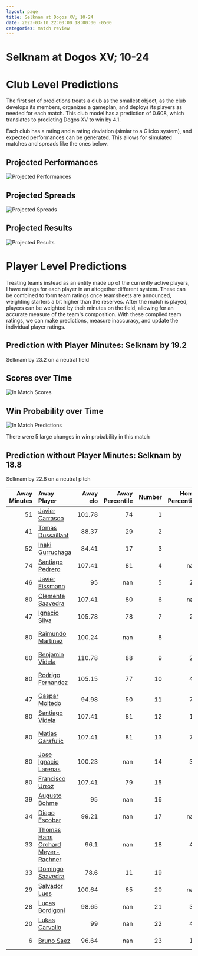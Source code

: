 ```yaml
---  
layout: page  
title: Selknam at Dogos XV; 10-24  
date: 2023-03-10 22:00:00 18:00:00 -0500  
categories: match review  
---
```

# Selknam at Dogos XV; 10-24

# Club Level Predictions


The first set of predictions treats a club as the smallest object, as the club develops its members, organizes a gameplan, and deploys its players as needed for each match. This club model has a prediction of 0.608, which translates to predicting Dogos XV to win by 4.1.

Each club has a rating and a rating deviation (simiar to a Glicko system), and expected performances can be generated. This allows for simulated matches and spreads like the ones below.
## Projected Performances


![Projected Performances](plots/performances_2023-03-10-DogosXV-Selknam.png)
## Projected Spreads


![Projected Spreads](plots/spreads_2023-03-10-DogosXV-Selknam.png)
## Projected Results


![Projected Results](plots/resultbar_2023-03-10-DogosXV-Selknam.png)
# Player Level Predictions


Treating teams instead as an entity made up of the currently active players, I have ratings for each player in an altogether different system. These can be combined to form team ratings once teamsheets are announced, weighting starters a bit higher than the reserves. After the match is played, players can be weighted by their minutes on the field, allowing for an accurate measure of the team's composition. With these compiled team ratings, we can make predictions, measure inaccuracy, and update the individual player ratings.
## Prediction with Player Minutes: Selknam by 19.2


Selknam by 23.2 on a neutral field
## Scores over Time


![In Match Scores](plots/recap_scores_2023-03-10-DogosXV-Selknam.png)
## Win Probability over Time


![In Match Predictions](plots/recap_prob_2023-03-10-DogosXV-Selknam.png)

There were 5 large changes in win probability in this match
## Prediction without Player Minutes: Selknam by 18.8


Selknam by 22.8 on a neutral pitch



|   Away Minutes | Away Player                                                                                     |   Away elo |   Away Percentile |   Number |   Home Percentile |   Home elo | Home Player                                                                      |   Home Minutes |
|---------------:|:------------------------------------------------------------------------------------------------|-----------:|------------------:|---------:|------------------:|-----------:|:---------------------------------------------------------------------------------|---------------:|
|             51 | [Javier Carrasco](..//playerfiles//JavierCarrasco_cleaned.md)                                   |     101.78 |                74 |        1 |                 9 |      78.19 | [Santiago Pulella](..//playerfiles//SantiagoPulella_cleaned.md)                  |             72 |
|             41 | [Tomas Dussaillant](..//playerfiles//TomasDussaillant_cleaned.md)                               |      88.37 |                29 |        2 |                 9 |      74.35 | [Boris Wenger](..//playerfiles//BorisWenger_cleaned.md)                          |             71 |
|             52 | [Inaki Gurruchaga](..//playerfiles//InakiGurruchaga_cleaned.md)                                 |      84.41 |                17 |        3 |                 7 |      72.01 | [Octavio Filippa](..//playerfiles//OctavioFilippa_cleaned.md)                    |             58 |
|             74 | [Santiago Pedrero](..//playerfiles//SantiagoPedrero_cleaned.md)                                 |     107.41 |                81 |        4 |               nan |      95    | [Lautaro Simes](..//playerfiles//LautaroSimes_cleaned.md)                        |             46 |
|             46 | [Javier Eissmann](..//playerfiles//JavierEissmann_cleaned.md)                                   |      95    |               nan |        5 |                28 |      88.62 | [Franco Molina](..//playerfiles//FrancoMolina_cleaned.md)                        |             80 |
|             80 | [Clemente Saavedra](..//playerfiles//ClementeSaavedra_cleaned.md)                               |     107.41 |                80 |        6 |               nan |      91.55 | [Manuel Todaro](..//playerfiles//ManuelTodaro_cleaned.md)                        |             59 |
|             47 | [Ignacio Silva](..//playerfiles//IgnacioSilva_cleaned.md)                                       |     105.78 |                78 |        7 |                24 |      86.62 | [Efrain Elias](..//playerfiles//EfrainElias_cleaned.md)                          |             80 |
|             80 | [Raimundo Martinez](..//playerfiles//RaimundoMartinez_cleaned.md)                               |     100.24 |               nan |        8 |                 4 |      71.91 | [Ignacio Jose Gandini](..//playerfiles//IgnacioJoseGandini_cleaned.md)           |             80 |
|             60 | [Benjamin Videla](..//playerfiles//BenjaminVidela_cleaned.md)                                   |     110.78 |                88 |        9 |                29 |      87.8  | [Agustin Moyano](..//playerfiles//AgustinMoyano_cleaned.md)                      |             76 |
|             80 | [Rodrigo Fernandez](..//playerfiles//RodrigoFernandez_cleaned.md)                               |     105.15 |                77 |       10 |                45 |      93.57 | [Julian Ignacio Hernandez](..//playerfiles//JulianIgnacioHernandez_cleaned.md)   |             80 |
|             47 | [Gaspar Moltedo](..//playerfiles//GasparMoltedo_cleaned.md)                                     |      94.98 |                50 |       11 |                76 |     104.36 | [Ernesto Giudice](..//playerfiles//ErnestoGiudice_cleaned.md)                    |             80 |
|             80 | [Santiago Videla](..//playerfiles//SantiagoVidela_cleaned.md)                                   |     107.41 |                81 |       12 |                11 |      79.24 | [Leonardo Gea Salim](..//playerfiles//LeonardoGeaSalim_cleaned.md)               |             64 |
|             80 | [Matias Garafulic](..//playerfiles//MatiasGarafulic_cleaned.md)                                 |     107.41 |                81 |       13 |                70 |     101.72 | [Faustino Sánchez Valarolo](..//playerfiles//FaustinoSánchezValarolo_cleaned.md) |             80 |
|             80 | [Jose Ignacio Larenas](..//playerfiles//JoseIgnacioLarenas_cleaned.md)                          |     100.23 |               nan |       14 |                35 |      88.62 | [Mateo Soler](..//playerfiles//MateoSoler_cleaned.md)                            |             80 |
|             80 | [Francisco Urroz](..//playerfiles//FranciscoUrroz_cleaned.md)                                   |     107.41 |                79 |       15 |                 9 |      71.94 | [Franco Giudice](..//playerfiles//FrancoGiudice_cleaned.md)                      |             55 |
|             39 | [Augusto Bohme](..//playerfiles//AugustoBohme_cleaned.md)                                       |      95    |               nan |       16 |                 3 |      61.19 | [Gregorio Hernandez](..//playerfiles//GregorioHernandez_cleaned.md)              |             34 |
|             34 | [Diego Escobar](..//playerfiles//DiegoEscobar_cleaned.md)                                       |      99.21 |               nan |       17 |               nan |      96.75 | [Juan Baronio](..//playerfiles//JuanBaronio_cleaned.md)                          |             25 |
|             33 | [Thomas Hans Orchard Meyer-Rachner](..//playerfiles//ThomasHansOrchardMeyer-Rachner_cleaned.md) |      96.1  |               nan |       18 |                44 |      93.21 | [Ramiro Valdes Iribarren](..//playerfiles//RamiroValdesIribarren_cleaned.md)     |             22 |
|             33 | [Domingo Saavedra](..//playerfiles//DomingoSaavedra_cleaned.md)                                 |      78.6  |                11 |       19 |                 7 |      76.23 | [Aitor Bildosola](..//playerfiles//AitorBildosola_cleaned.md)                    |             21 |
|             29 | [Salvador Lues](..//playerfiles//SalvadorLues_cleaned.md)                                       |     100.64 |                65 |       20 |               nan |      95    | [Felipe Mallia](..//playerfiles//FelipeMallia_cleaned.md)                        |             16 |
|             28 | [Lucas Bordigoni](..//playerfiles//LucasBordigoni_cleaned.md)                                   |      98.65 |               nan |       21 |                33 |      90.09 | [Roman Pretz](..//playerfiles//RomanPretz_cleaned.md)                            |              9 |
|             20 | [Lukas Carvallo](..//playerfiles//LukasCarvallo_cleaned.md)                                     |      99    |               nan |       22 |                43 |      92.27 | [Tomas Bartolini](..//playerfiles//TomasBartolini_cleaned.md)                    |              8 |
|              6 | [Bruno Saez](..//playerfiles//BrunoSaez_cleaned.md)                                             |      96.64 |               nan |       23 |                12 |      77.43 | [Juan Cruz Strada](..//playerfiles//JuanCruzStrada_cleaned.md)                   |              4 |

